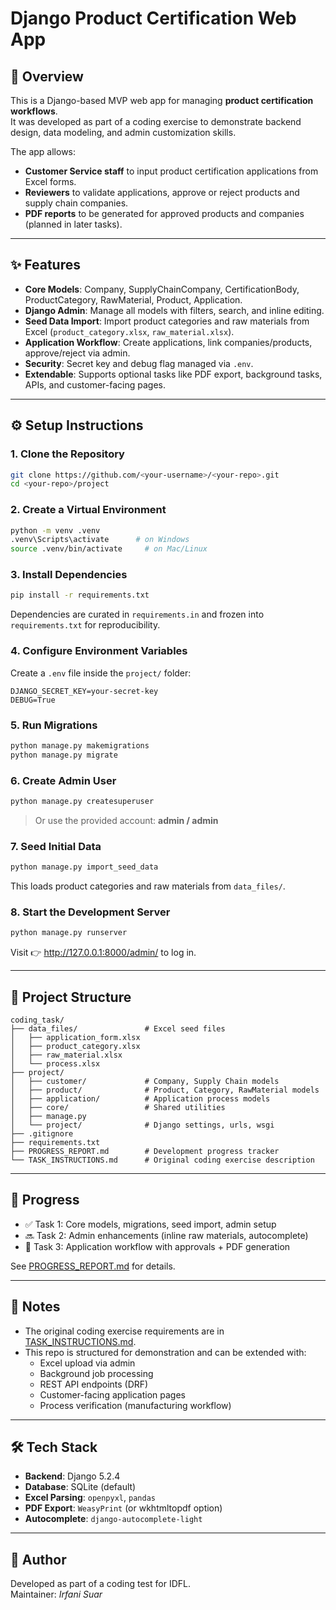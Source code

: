 # Django Product Certification Web App

## 📌 Overview

This is a Django-based MVP web app for managing **product certification workflows**.  
It was developed as part of a coding exercise to demonstrate backend design, data modeling, and admin customization skills.

The app allows:

- **Customer Service staff** to input product certification applications from Excel forms.
- **Reviewers** to validate applications, approve or reject products and supply chain companies.
- **PDF reports** to be generated for approved products and companies (planned in later tasks).

---

## ✨ Features

- **Core Models**: Company, SupplyChainCompany, CertificationBody, ProductCategory, RawMaterial, Product, Application.
- **Django Admin**: Manage all models with filters, search, and inline editing.
- **Seed Data Import**: Import product categories and raw materials from Excel (`product_category.xlsx`, `raw_material.xlsx`).
- **Application Workflow**: Create applications, link companies/products, approve/reject via admin.
- **Security**: Secret key and debug flag managed via `.env`.
- **Extendable**: Supports optional tasks like PDF export, background tasks, APIs, and customer-facing pages.

---

## ⚙️ Setup Instructions

### 1. Clone the Repository

```bash
git clone https://github.com/<your-username>/<your-repo>.git
cd <your-repo>/project
```

### 2. Create a Virtual Environment

```bash
python -m venv .venv
.venv\Scripts\activate      # on Windows
source .venv/bin/activate     # on Mac/Linux
```

### 3. Install Dependencies

```bash
pip install -r requirements.txt
```

Dependencies are curated in `requirements.in` and frozen into `requirements.txt` for reproducibility.

### 4. Configure Environment Variables

Create a `.env` file inside the `project/` folder:

```env
DJANGO_SECRET_KEY=your-secret-key
DEBUG=True
```

### 5. Run Migrations

```bash
python manage.py makemigrations
python manage.py migrate
```

### 6. Create Admin User

```bash
python manage.py createsuperuser
```

> Or use the provided account: **admin / admin**

### 7. Seed Initial Data

```bash
python manage.py import_seed_data
```

This loads product categories and raw materials from `data_files/`.

### 8. Start the Development Server

```bash
python manage.py runserver
```

Visit 👉 http://127.0.0.1:8000/admin/ to log in.

---

## 📂 Project Structure

```
coding_task/
├── data_files/               # Excel seed files
│   ├── application_form.xlsx
│   ├── product_category.xlsx
│   ├── raw_material.xlsx
│   └── process.xlsx
├── project/
│   ├── customer/             # Company, Supply Chain models
│   ├── product/              # Product, Category, RawMaterial models
│   ├── application/          # Application process models
│   ├── core/                 # Shared utilities
│   ├── manage.py
│   └── project/              # Django settings, urls, wsgi
├── .gitignore
├── requirements.txt
├── PROGRESS_REPORT.md        # Development progress tracker
└── TASK_INSTRUCTIONS.md      # Original coding exercise description
```

---

## 🚀 Progress

- ✅ Task 1: Core models, migrations, seed import, admin setup
- 🔜 Task 2: Admin enhancements (inline raw materials, autocomplete)
- 🔮 Task 3: Application workflow with approvals + PDF generation

See [PROGRESS_REPORT.md](PROGRESS_REPORT.md) for details.

---

## 📑 Notes

- The original coding exercise requirements are in [TASK_INSTRUCTIONS.md](TASK_INSTRUCTIONS.md).
- This repo is structured for demonstration and can be extended with:
  - Excel upload via admin
  - Background job processing
  - REST API endpoints (DRF)
  - Customer-facing application pages
  - Process verification (manufacturing workflow)

---

## 🛠️ Tech Stack

- **Backend**: Django 5.2.4
- **Database**: SQLite (default)
- **Excel Parsing**: `openpyxl`, `pandas`
- **PDF Export**: `WeasyPrint` (or wkhtmltopdf option)
- **Autocomplete**: `django-autocomplete-light`

---

## 👤 Author

Developed as part of a coding test for IDFL.  
Maintainer: _Irfani Suar_
